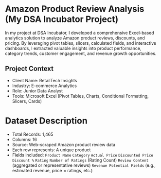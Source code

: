 # Amazon Product Review Analysis (My DSA Incubator Project)
In my project at DSA Incubator, I developed a comprehensive Excel-based analytics solution to analyze Amazon product reviews, discounts, and pricing. By leveraging pivot tables, slicers, calculated fields, and interactive dashboards, I extracted valuable insights into product performance, category trends, customer engagement, and revenue growth opportunities.

## Project Context
* Client Name:  RetailTech Insights
* Industry: E-commerce Analytics
* Role: Junior Data Analyst
* Tools: Microsoft Excel (Pivot Tables, Charts, Conditional Formatting, Slicers, Cards)
# Dataset Description
* Total Records: 1,465
* Columns: 16
* Source: Web-scraped Amazon product review data
* Each row represents: A unique product
* Fields included:
 `Product Name`
 `Category`
 `Actual Price`
 `Discounted Price`
 `Discount %`
 `Rating`
 `Number of Ratings` (Rating Count)
 `Review Content` (aggregated or representative reviews)
 `Revenue Potential Fields` (e.g., estimated revenue, price × ratings, etc.)
